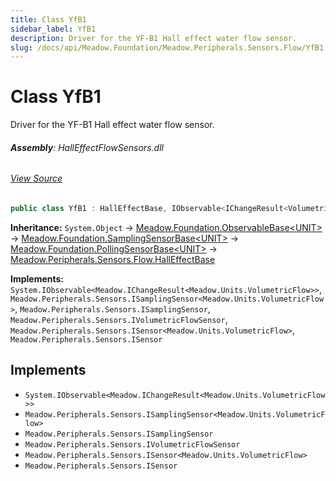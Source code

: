 ```yaml
---
title: Class YfB1
sidebar_label: YfB1
description: Driver for the YF-B1 Hall effect water flow sensor.
slug: /docs/api/Meadow.Foundation/Meadow.Peripherals.Sensors.Flow/YfB1
---
```

# Class YfB1
Driver for the YF-B1 Hall effect water flow sensor.

###### **Assembly**: HallEffectFlowSensors.dll
###### [View Source](https://github.com/WildernessLabs/Meadow.Foundation.git/blob/develop/Source/Meadow.Foundation.Peripherals/Sensors.Flow.HallEffect/Driver/Drivers/YfB1.cs#L13)
```csharp title="Declaration"
public class YfB1 : HallEffectBase, IObservable<IChangeResult<VolumetricFlow>>, ISamplingSensor<VolumetricFlow>, ISamplingSensor, IVolumetricFlowSensor, ISensor<VolumetricFlow>, ISensor
```
**Inheritance:** `System.Object` -> [Meadow.Foundation.ObservableBase&lt;UNIT&gt;](../Meadow.Foundation/ObservableBase`UNIT`) -> [Meadow.Foundation.SamplingSensorBase&lt;UNIT&gt;](../Meadow.Foundation/SamplingSensorBase`UNIT`) -> [Meadow.Foundation.PollingSensorBase&lt;UNIT&gt;](../Meadow.Foundation/PollingSensorBase`UNIT`) -> [Meadow.Peripherals.Sensors.Flow.HallEffectBase](../Meadow.Peripherals.Sensors.Flow/HallEffectBase)

**Implements:**  
`System.IObservable<Meadow.IChangeResult<Meadow.Units.VolumetricFlow>>`, `Meadow.Peripherals.Sensors.ISamplingSensor<Meadow.Units.VolumetricFlow>`, `Meadow.Peripherals.Sensors.ISamplingSensor`, `Meadow.Peripherals.Sensors.IVolumetricFlowSensor`, `Meadow.Peripherals.Sensors.ISensor<Meadow.Units.VolumetricFlow>`, `Meadow.Peripherals.Sensors.ISensor`


## Implements

* `System.IObservable<Meadow.IChangeResult<Meadow.Units.VolumetricFlow>>`
* `Meadow.Peripherals.Sensors.ISamplingSensor<Meadow.Units.VolumetricFlow>`
* `Meadow.Peripherals.Sensors.ISamplingSensor`
* `Meadow.Peripherals.Sensors.IVolumetricFlowSensor`
* `Meadow.Peripherals.Sensors.ISensor<Meadow.Units.VolumetricFlow>`
* `Meadow.Peripherals.Sensors.ISensor`
